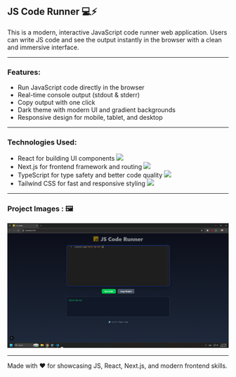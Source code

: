 

## JS Code Runner 💻⚡

This is a modern, interactive JavaScript code runner web application. Users can write JS code and see the output instantly in the browser with a clean and immersive interface.

---

### Features:
<ul>
  <li>Run JavaScript code directly in the browser</li>
  <li>Real-time console output (stdout & stderr)</li>
  <li>Copy output with one click</li>
  <li>Dark theme with modern UI and gradient backgrounds</li>
  <li>Responsive design for mobile, tablet, and desktop</li>
</ul>

---

### Technologies Used:
<ul>
  <li>
    React for building UI components 
    <img width='20px' src='https://skillicons.dev/icons?i=react'>
  </li>
  <li>
    Next.js for frontend framework and routing
    <img width='20px' src='https://skillicons.dev/icons?i=next'>
  </li>
  <li>
    TypeScript for type safety and better code quality
    <img width='20px' src='https://skillicons.dev/icons?i=typescript'>
  </li>
  <li>
    Tailwind CSS for fast and responsive styling
    <img width='20px' src='https://skillicons.dev/icons?i=tailwindcss'>
  </li>
</ul>

---

### Project Images : 🖼️
<div align="center">
  <img src="/pic1.png" width="700px" />
</div>

---

Made with ❤️ for showcasing JS, React, Next.js, and modern frontend skills.
